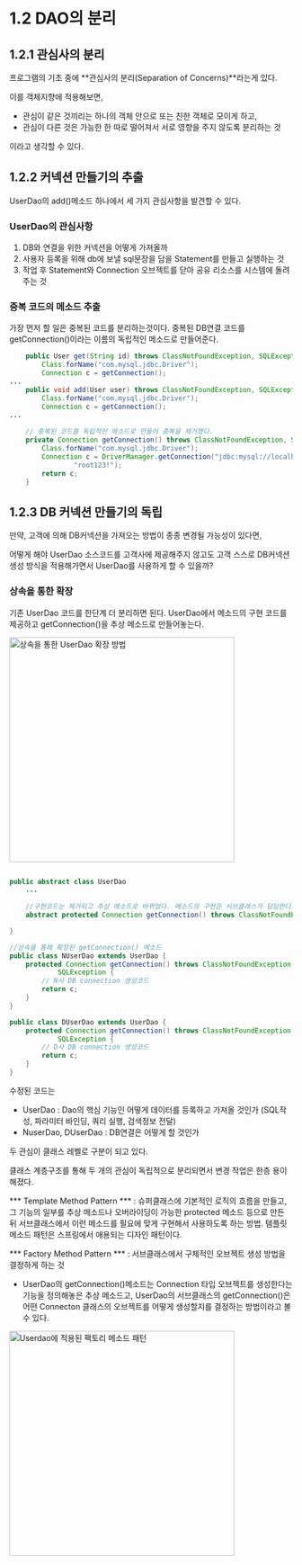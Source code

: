 # 1.2 DAO의 분리

## 1.2.1 관심사의 분리

프로그램의 기초 중에 **관심사의 분리(Separation of Concerns)**라는게 있다. 

이를 객체지향에 적용해보면,
- 관심이 같은 것끼리는 하나의 객체 안으로 또는 친한 객체로 모이게 하고,
- 관심이 다른 것은 가능한 한 따로 떨어져서 서로 영향을 주지 않도록 분리하는 것

이라고 생각할 수 있다.


## 1.2.2 커넥션 만들기의 추출

UserDao의 add()메소드 하나에서 세 가지 관심사항을 발견할 수 있다.

### UserDao의 관심사항
1. DB와 연결을 위한 커넥션을 어떻게 가져올까
2. 사용자 등록을 위해 db에 보낼 sql문장을 담을 Statement를 만들고 실행하는 것
3. 작업 후 Statement와 Connection 오브젝트를 닫아 공유 리소스를 시스템에 돌려주는 것

### 중복 코드의 메소드 추출

가장 먼저 할 일은 중복된 코드를 분리하는것이다. 중복된 DB연결 코드를 getConnection()이라는 이름의 독립적인 메소드로 만들어준다.


```java
    public User get(String id) throws ClassNotFoundException, SQLException {
        Class.forName("com.mysql.jdbc.Driver");
        Connection c = getConnection();
...
    public void add(User user) throws ClassNotFoundException, SQLException {
        Class.forName("com.mysql.jdbc.Driver");
        Connection c = getConnection();    
...
                                                                           
    // 중복된 코드를 독립적인 메소드로 만들어 중복을 제거했다.
    private Connection getConnection() throws ClassNotFoundException, SQLException{
        Class.forName("com.mysql.jdbc.Driver");
        Connection c = DriverManager.getConnection("jdbc:mysql://localhost/springbook?useSSL=false", "root",
                "root123!");
        return c;
    }
```



## 1.2.3 DB 커넥션 만들기의 독립

만약, 고객에 의해 DB커넥션을 가져오는 방법이 종종 변경될 가능성이 있다면, 

어떻게 해야 UserDao 소스코드를 고객사에 제공해주지 않고도 고객 스스로 DB커넥션 생성 방식을 적용해가면서 UserDao를 사용하게 할 수 있을까?


### 상속을 통한 확장

기존 UserDao 코드를 한단계 더 분리하면 된다.
UserDao에서 메소드의 구현 코드를 제공하고 getConnection()을 추상 메소드로 만들어놓는다. 

<img width="400" alt="상속을 통한 UserDao 확장 방법" src="https://img1.daumcdn.net/thumb/R720x0.q80/?scode=mtistory2&fname=http%3A%2F%2Fcfile7.uf.tistory.com%2Fimage%2F1702B44B4ECE64512C5931">

```java

public abstract class UserDao 
    ...
    
    //구현코드는 제거되고 추상 메소드로 바뀌었다. 메소드의 구현은 서브클래스가 담당한다.
    abstract protected Connection getConnection() throws ClassNotFoundException, SQLException ;

}

//상속을 통해 확장된 getConnection() 메소드
public class NUserDao extends UserDao {
	protected Connection getConnection() throws ClassNotFoundException,
			SQLException {
		// N사 DB connection 생성코드
		return c;
	}
}

public class DUserDao extends UserDao {
	protected Connection getConnection() throws ClassNotFoundException,
			SQLException {
		// D사 DB connection 생성코드
		return c;
	}
}

```
수정된 코드는

- UserDao : Dao의 핵심 기능인 어떻게 데이터를 등록하고 가져올 것인가 (SQL작성, 파라미터 바인딩, 쿼리 실행, 검색정보 전달)
- NuserDao, DUserDao : DB연결은 어떻게 할 것인가

두 관심이 클래스 레벨로 구분이 되고 있다. 

클래스 계층구조를 통해 두 개의 관심이 독립적으로 분리되면서 변경 작업은 한층 용이해졌다. 

*** Template Method Pattern *** : 슈퍼클래스에 기본적인 로직의 흐름을 만들고, 그 기능의 일부를 추상 메소드나 오버라이딩이 가능한 protected 메소드 등으로 만든 뒤 서브클래스에서 이런 메소드를 필요에 맞게 구현해서 사용하도록 하는 방법. 템플릿 메소드 패턴은 스프링에서 애용되는 디자인 패턴이다. 

*** Factory Method Pattern *** : 서브클래스에서 구체적인 오브젝트 생성 방법을 결정하게 하는 것

- UserDao의 getConnection()메소드는 Connection 타입 오브젝트를 생성한다는 기능을 정의해놓은 추상 메소드고, UserDao의 서브클래스의 getConnection()은 어떤 Connecton 클래스의 오브젝트를 어떻게 생성할지를 결정하는 방법이라고 볼 수 있다. 

<img width="400" alt="Userdao에 적용된 팩토리 메소드 패턴" src="https://i.imgur.com/RSH9tOC.png">
